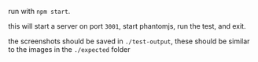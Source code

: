 run with `npm start`.

this will start a server on port `3001`,
start phantomjs,
run the test,
and exit.

the screenshots should be saved in `./test-output`, these should be similar to the images in the `./expected` folder
